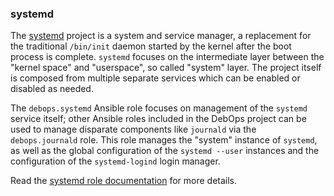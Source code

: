 ### systemd

The [systemd](https://www.freedesktop.org/wiki/Software/systemd/)
project is a system and service manager, a replacement for the
traditional `/bin/init` daemon started by the kernel after the boot
process is complete. `systemd` focuses on the intermediate layer between
the "kernel space" and "userspace", so called "system" layer. The
project itself is composed from multiple separate services which can be
enabled or disabled as needed.

The `debops.systemd` Ansible role focuses on management of the `systemd`
service itself; other Ansible roles included in the DebOps project can
be used to manage disparate components like `journald` via the
`debops.journald` role. This role manages the "system" instance of
`systemd`, as well as the global configuration of the `systemd --user`
instances and the configuration of the `systemd-logind` login manager.

Read the [systemd role documentation](https://docs.debops.org/en/master/ansible/roles/systemd/) for more details.
